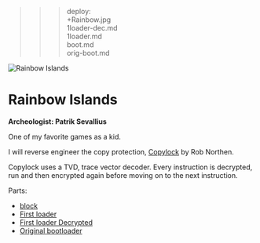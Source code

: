 >>> deploy:<br>
>>> +Rainbow.jpg<br>
>>> 1loader-dec.md<br>
>>> 1loader.md<br>
>>> boot.md<br>
>>> orig-boot.md<br>

![Rainbow Islands](Rainbow.jpg)

# Rainbow Islands

**Archeologist: Patrik Sevallius**

One of my favorite games as a kid.

I will reverse engineer the copy protection, [Copylock](http://en.wikipedia.org/wiki/Rob_Northen_copylock) by Rob Northen.

Copylock uses a TVD, trace vector decoder. Every instruction is decrypted, run and then encrypted again before moving on to the next instruction.

Parts:
  * [block](boot.md) 
  * [First loader](1loader.md) 
  * [First loader Decrypted](1loader-dec.md) 
  * [Original bootloader](orig-boot.md)